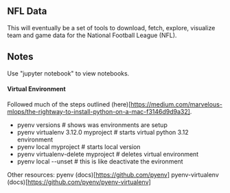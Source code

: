 
## NFL Data

This will eventually be a set of tools to download, fetch, explore, visualize team and game data for the National Football League (NFL).


## Notes

Use "jupyter notebook" to view notebooks.


#### Virtual Environment

Followed much of the steps outlined (here)[https://medium.com/marvelous-mlops/the-rightway-to-install-python-on-a-mac-f3146d9d9a32].

* pyenv versions # shows was environments are setup
* pyenv virtualenv 3.12.0 myproject # starts virtual python 3.12 environment
* pyenv local myproject # starts local version
* pyenv virtualenv-delete myproject # deletes virtual environment
* pyenv local --unset # this is like deactivate the evironment


Other resources:
pyenv (docs)[https://github.com/pyenv]
pyenv-virtualenv (docs)[https://github.com/pyenv/pyenv-virtualenv]


